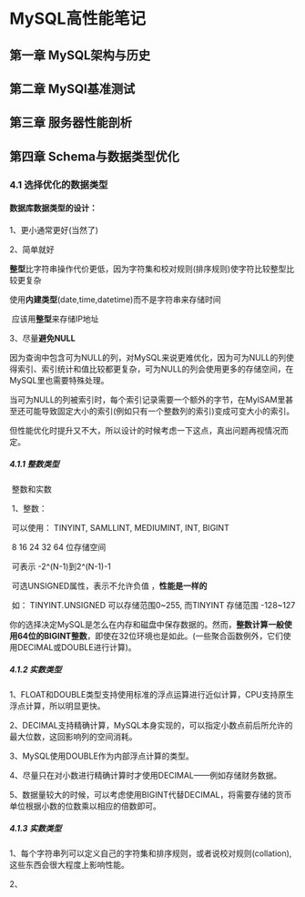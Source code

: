  

# MySQL高性能笔记

## 第一章  MySQL架构与历史





## 第二章  MySQl基准测试





## 第三章  服务器性能剖析





## 第四章  Schema与数据类型优化

### 4.1  选择优化的数据类型

####         数据库数据类型的设计：

1、更小通常更好(当然了)

2、简单就好

​		**整型**比字符串操作代价更低，因为字符集和校对规则(排序规则)使字符比较整型比较更复杂

​				使用**内建类型**(date,time,datetime)而不是字符串来存储时间

​				应该用**整型**来存储IP地址

3、尽量**避免NULL**

​		因为查询中包含可为NULL的列，对MySQL来说更难优化，因为可为NULL的列使得索引、索引统计和值比较都更复杂，可为NULL的列会使用更多的存储空间，在MySQL里也需要特殊处理。

​		当可为NULL的列被索引时，每个索引记录需要一个额外的字节，在MyISAM里甚至还可能导致固定大小的索引(例如只有一个整数列的索引)变成可变大小的索引。

​		但性能优化时提升又不大，所以设计的时候考虑一下这点，真出问题再视情况而定。

##### 4.1.1  整数类型

​		整数和实数

​		1、整数：

​		可以使用：  TINYINT, SAMLLINT, MEDIUMINT, INT, BIGINT

​								8			16				24					32	64		位存储空间 

​		可表示 -2^(N-1)到2^(N-1)-1

​		可选UNSIGNED属性，表示不允许负值  ，**性能是一样的**

​		如： TINYINT.UNSIGNED 可以存储范围0~255, 而TINYINT 存储范围 -128~127

​		你的选择决定MySQL是怎么在内存和磁盘中保存数据的。然而，**整数计算一般使用64位的BIGINT整数**，即使在32位环境也是如此。(一些聚合函数例外，它们使用DECIMAL或DOUBLE进行计算)。



##### 4.1.2  实数类型

1、FLOAT和DOUBLE类型支持使用标准的浮点运算进行近似计算，CPU支持原生浮点计算，所以明显更快。

2、DECIMAL支持精确计算，MySQL本身实现的，可以指定小数点前后所允许的最大位数，这回影响列的空间消耗。

3、MySQL使用DOUBLE作为内部浮点计算的类型。

4、尽量只在对小数进行精确计算时才使用DECIMAL——例如存储财务数据。

5、数据量较大的时候，可以考虑使用BIGINT代替DECIMAL，将需要存储的货币单位根据小数的位数乘以相应的倍数即可。

##### 4.1.3  实数类型

1、每个字符串列可以定义自己的字符集和排序规则，或者说校对规则(collation),这些东西会很大程度上影响性能。

2、



